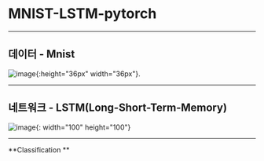 # MNIST-LSTM-pytorch


----------
## 데이터 - Mnist

![image](https://user-images.githubusercontent.com/58909032/98786927-27da6e00-2442-11eb-9701-952f88c9d698.png){:height="36px" width="36px"}.



----------
## 네트워크 - LSTM(Long-Short-Term-Memory)

![image](https://user-images.githubusercontent.com/58909032/98787216-8e5f8c00-2442-11eb-8e9e-2e65ff37d323.png){: width="100" height="100"}



----------
**Classification **

